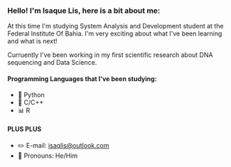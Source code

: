 ### Hello! I'm Isaque Lis, here is a bit about me:

At this time I'm studying System Analysis and Development student at the Federal Institute Of Bahia.
I'm very exciting about what I've been learning and what is next!

Curruently I've been working in my first scientific research about DNA sequencing and Data Science.

#### Programming Languages that I've been studying:

- 🐍 Python
- 📘 C/C++
- 📊 R

#### PLUS PLUS

- ✏️ E-mail: isaqlis@outlook.com
- 👾 Pronouns: He/Him
